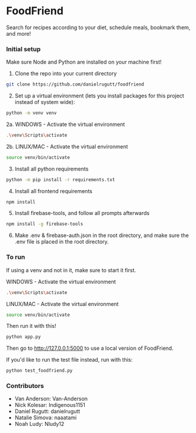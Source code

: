 # FoodFriend
Search for recipes according to your diet, schedule meals, bookmark them, and more!

### Initial setup
Make sure Node and Python are installed on your machine first!
1. Clone the repo into your current directory
``` sh
git clone https://github.com/danielrugutt/foodfriend
```

2. Set up a virtual environment (lets you install packages for this project instead of system wide):
``` sh
python -m venv venv
```

2a. WINDOWS - Activate the virtual environment
``` sh
.\venv\Scripts\activate
```

2b. LINUX/MAC - Activate the virtual environment
``` sh
source venv/bin/activate
```

3. Install all python requirements
``` sh
python -m pip install -r requirements.txt
```

4. Install all frontend requirements
``` sh
npm install
```

5. Install firebase-tools, and follow all prompts afterwards
``` sh
npm install -g firebase-tools
```

6. Make .env & firebase-auth.json in the root directory, and make sure the .env file is placed in the root directory.

### To run
If using a venv and not in it, make sure to start it first.

WINDOWS - Activate the virtual environment
``` sh
.\venv\Scripts\activate
```

LINUX/MAC - Activate the virtual environment
``` sh
source venv/bin/activate
```

Then run it with this!
``` sh
python app.py
```

Then go to http://127.0.0.1:5000 to use a local version of FoodFriend.


If you'd like to run the test file instead, run with this:
``` sh
python test_foodfriend.py
``` 

### Contributors
- Van Anderson: Van-Anderson
- Nick Kolesar: Indigenous1151
- Daniel Rugutt: danielrugutt
- Natalie Simova: naaatami
- Noah Ludy: Nludy12

